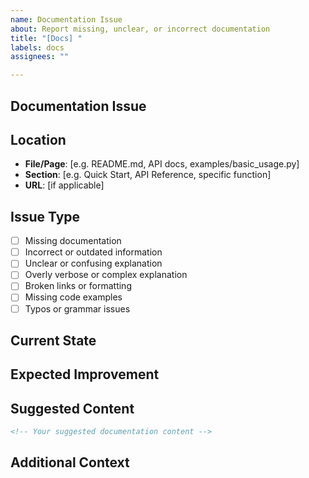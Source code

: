 ```yaml
---
name: Documentation Issue
about: Report missing, unclear, or incorrect documentation
title: "[Docs] "
labels: docs
assignees: ""

---
```


## Documentation Issue
<!-- Describe what documentation needs to be added, updated, or fixed -->

## Location
<!-- Where is this documentation issue? -->
- **File/Page**: [e.g. README.md, API docs, examples/basic_usage.py]
- **Section**: [e.g. Quick Start, API Reference, specific function]
- **URL**: [if applicable]

## Issue Type
<!-- Check the type that best describes this issue -->
- [ ] Missing documentation
- [ ] Incorrect or outdated information
- [ ] Unclear or confusing explanation
- [ ] Overly verbose or complex explanation
- [ ] Broken links or formatting
- [ ] Missing code examples
- [ ] Typos or grammar issues

## Current State
<!-- What does the current documentation say (if anything)? -->
<!-- You can quote the problematic text or describe what's missing -->

## Expected Improvement
<!-- What should the documentation say instead? -->
<!-- How would you improve the clarity or completeness? -->

## Suggested Content
<!-- If you have specific suggestions for the documentation content, include them here -->
```markdown
<!-- Your suggested documentation content -->
```

## Additional Context
<!-- Any other context that would help us improve the documentation -->
<!-- Are there related examples, tutorials, or external resources we should reference? -->